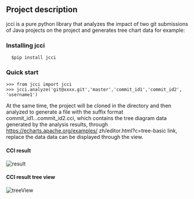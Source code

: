 ## Project description
jcci is a pure python library that analyzes the impact of two git submissions of Java projects on the project and generates tree chart data
for example:

### Installing jcci
```
  $pip install jcci
```

### Quick start
```
>>> from jcci import jcci
>>> jcci.analyze('git@xxxx.git','master','commit_id1','commit_id2', 'username1')
```
At the same time, the project will be cloned in the directory and then analyzed to generate a file with the suffix format commit_id1...commit_id2.cci, which contains the tree diagram data generated by the analysis results, through https://echarts.apache.org/examples/ zh/editor.html?c=tree-basic link, replace the data data can be displayed through the view.

#### CCI result
![result](https://raw.githubusercontent.com/baikaishuipp/jcci/main/cci-result.png)

#### CCI result tree view
![treeView](https://raw.githubusercontent.com/baikaishuipp/jcci/main/cii-result-tree.png)

